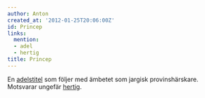 ```yaml
---
author: Anton
created_at: '2012-01-25T20:06:00Z'
id: Princep
links:
  mention:
  - adel
  - hertig
title: Princep
---
```


En [adelstitel] som följer med ämbetet som jargisk provinshärskare. Motsvarar ungefär [hertig].

  [adelstitel]: adel
  [hertig]: hertig
